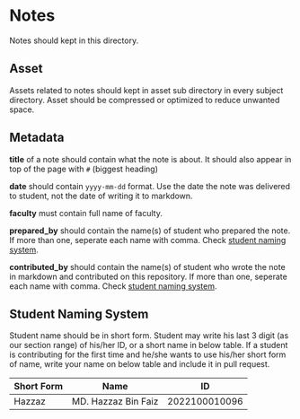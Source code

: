 # Notes

Notes should kept in this directory.


## Asset

Assets related to notes should kept in asset sub directory in every subject directory. Asset should be compressed or optimized to reduce unwanted space.


## Metadata

**title** of a note should contain what the note is about. It should also appear in top of the page with `#` (biggest heading)

**date** should contain `yyyy-mm-dd` format. Use the date the note was delivered to student, not the date of writing it to markdown.

**faculty** must contain full name of faculty.

**prepared_by** should contain the name(s) of student who prepared the note. If more than one, seperate each name with comma. Check [student naming system](#student-naming-system).

**contributed_by** should contain the name(s) of student who wrote the note in markdown and contributed on this repository. If more than one, seperate each name with comma. Check [student naming system](#student-naming-system).


## Student Naming System

Student name should be in short form. Student may write his last 3 digit (as our section range) of his/her ID, or a short name in below table. If a student is contributing for the first time and he/she wants to use his/her short form of name, write your name on below table and include it in pull request. 


| Short Form | Name | ID |
| --- | --- | --- |
| Hazzaz | MD. Hazzaz Bin Faiz | 2022100010096 |
